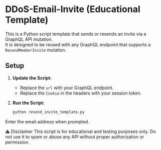 # DDoS-Email-Invite (Educational Template)

This is a Python script template that sends or resends an invite via a GraphQL API mutation.  
It is designed to be reused with any GraphQL endpoint that supports a `ResendMemberInvite` mutation.

##  Setup

1. **Update the Script:**
   - Replace the `url` with your GraphQL endpoint.
   - Replace the `Cookie` in the headers with your session token.

2. **Run the Script:**
   ```bash
   python resend_invite_template.py
Enter the email address when prompted.

⚠️ Disclaimer
This script is for educational and testing purposes only.
Do not use it to spam or abuse any API without proper authorization or permission.

